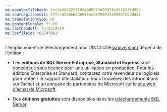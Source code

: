 ```yaml
---
ms.openlocfilehash: 1cc3e3875251f094bd067fd9932fe95152ffd80c
ms.sourcegitcommit: f7fced330b64d6616aeb8766747295807c92dd41
ms.translationtype: HT
ms.contentlocale: fr-FR
ms.lasthandoff: 04/23/2019
ms.locfileid: "62747061"
---
```

L’emplacement de téléchargement pour [!INCLUDE[ssnoversion](ssnoversion-md.md)] dépend de l’édition :

- Les **éditions de SQL Server Entreprise, Standard et Express** sont concédées sous licence pour une utilisation en production. Pour les éditions Enterprise et Standard, contactez votre revendeur de logiciels pour obtenir le support d’installation. Vous trouverez des informations sur l’achat et un annuaire de partenaires de Microsoft sur le [site web d’achat de Microsoft](https://www.microsoft.com/en-us/server-cloud/products/sql-server/overview.aspx). 

- Des **éditions gratuites** sont disponibles dans les [téléchargements SQL Server](https://www.microsoft.com/sql-server/sql-server-downloads).